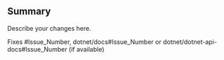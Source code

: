 ## Summary

Describe your changes here.

Fixes #Issue_Number, dotnet/docs#Issue_Number or dotnet/dotnet-api-docs#Issue_Number (if available)
